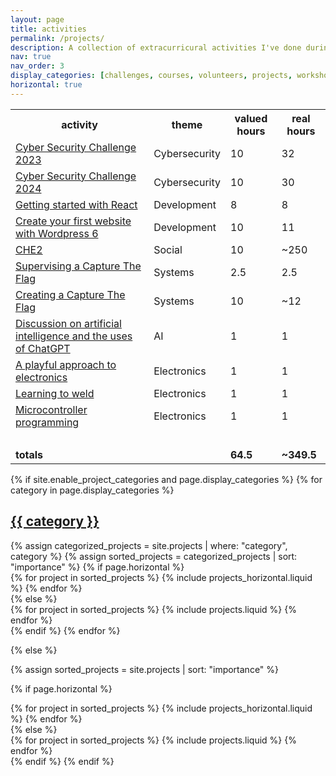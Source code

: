```yaml
---
layout: page
title: activities
permalink: /projects/
description: A collection of extracurricural activities I've done during my studies.
nav: true
nav_order: 3
display_categories: [challenges, courses, volunteers, projects, workshops]
horizontal: true
---
```


<table style="width:100%;">
<tr><th>activity</th><th>theme</th><th>valued hours</th><th>real hours</th></tr>
<tr><td><a href="/projects/activity_1">Cyber Security Challenge 2023</a></td><td>Cybersecurity</td><td>10</td><td>32</td></tr>
<tr><td><a href="/projects/activity_2">Cyber Security Challenge 2024</a></td><td>Cybersecurity</td><td>10</td><td>30</td></tr>
<tr><td><a href="/projects/activity_3">Getting started with React</a></td><td>Development</td><td>8</td><td>8</td></tr>
<tr><td><a href="/projects/activity_4">Create your first website with Wordpress 6</a></td><td>Development</td><td>10</td><td>11</td></tr>
<tr><td><a href="/projects/activity_5">CHE2</a></td><td>Social</td><td>10</td><td>~250</td></tr>
<tr><td><a href="/projects/activity_6">Supervising a Capture The Flag</a></td><td>Systems</td><td>2.5</td><td>2.5</td></tr>
<tr><td><a href="/projects/activity_7">Creating a Capture The Flag</a></td><td>Systems</td><td>10</td><td>~12</td></tr>
<tr><td><a href="/projects/activity_8">Discussion on artificial intelligence and the uses of ChatGPT</a></td><td>AI</td><td>1</td><td>1</td></tr>
<tr><td><a href="/projects/activity_9">A playful approach to electronics</a></td><td>Electronics</td><td>1</td><td>1</td></tr>
<tr><td><a href="/projects/activity_10">Learning to weld</a></td><td>Electronics</td><td>1</td><td>1</td></tr>
<tr><td><a href="/projects/activity_11">Microcontroller programming</a></td><td>Electronics</td><td>1</td><td>1</td></tr>
<tr><td>‎</td><td></td><td></td><td></td></tr>
<tr><td><b>totals</b></td><td></td><td><b>64.5</b></td><td><b>~349.5</b></td></tr>
</table>

<!-- pages/projects.md -->
<div class="projects">
{% if site.enable_project_categories and page.display_categories %}
  <!-- Display categorized projects -->
  {% for category in page.display_categories %}
  <a id="{{ category }}" href=".#{{ category }}">
    <h2 class="category">{{ category }}</h2>
  </a>
  {% assign categorized_projects = site.projects | where: "category", category %}
  {% assign sorted_projects = categorized_projects | sort: "importance" %}
  <!-- Generate cards for each project -->
  {% if page.horizontal %}
  <div class="container">
    <div class="row row-cols-1 row-cols-md-2">
    {% for project in sorted_projects %}
      {% include projects_horizontal.liquid %}
    {% endfor %}
    </div>
  </div>
  {% else %}
  <div class="row row-cols-1 row-cols-md-3">
    {% for project in sorted_projects %}
      {% include projects.liquid %}
    {% endfor %}
  </div>
  {% endif %}
  {% endfor %}

{% else %}

<!-- Display projects without categories -->

{% assign sorted_projects = site.projects | sort: "importance" %}

  <!-- Generate cards for each project -->

{% if page.horizontal %}

  <div class="container">
    <div class="row row-cols-1 row-cols-md-2">
    {% for project in sorted_projects %}
      {% include projects_horizontal.liquid %}
    {% endfor %}
    </div>
  </div>
  {% else %}
  <div class="row row-cols-1 row-cols-md-3">
    {% for project in sorted_projects %}
      {% include projects.liquid %}
    {% endfor %}
  </div>
  {% endif %}
{% endif %}
</div>
